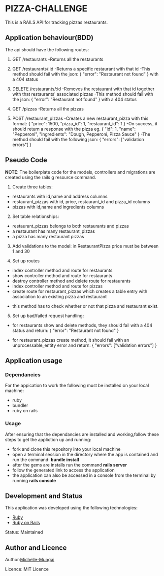 # PIZZA-CHALLENGE
This is a RAILS API for tracking pizzas restaurants.

## Application behaviour(BDD)
The api should have the following routes:
1. GET /restaurants
  -Returns all the restaurants

2. GET /restaurants/:id
-Returns a specific restaurant with that id
-This method should fail with the json:
{
  "error": "Restaurant not found"
} with a 404 status

3. DELETE /restaurants/:id
-Removes the restaurant with that id together with that restaurants' associated pizzas
-This method should fail with the json:
{
  "error": "Restaurant not found"
} with a 404 status

4. GET /pizzas
  -Returns all the pizzas 

5. POST /restaurant_pizzas
-Creates a new restaurant_pizza with this format:
{
  "price": 1500,
  "pizza_id": 1,
  "restaurant_id": 1
} 
-On success, it should return a response with the pizza eg. 
{
  "id": 1,
  "name": "Pepperoni",
  "ingredients": "Dough, Pepperoni, Pizza Sauce"
}
-The method should fail with the following json: 
{
  "errors": ["validation errors"]
}

## Pseudo Code

**NOTE**: The boilerplate code for the models, controllers and migrations are created using the rails g resource command.

1. Create three tables:
 - restaurants with id,name and address columns
 - restaurant_pizzas with id, price, restaurant_id and pizza_id columns
 - pizzas with id,name and ingredients columns

 2. Set table relationships:
 - restaurant_pizzas belongs to both restaurants and pizzas
 - a restaurant has many restaurant_pizzas
 - a pizza has many restaurant pizzas

 3. Add validations to the model:
 in RestaurantPizza price must be between 1 and 30

 4. Set up routes
 - index controller method and route for restaurants
 - show controller method and route for restaurants
 - destroy controller method and delete route  for restaurants
 - index controller method and route for pizzas
 - create route for restaurant_pizzas which creates a table entry with association to an existing pizza and restaurant 
 * this method has to check whether or not that pizza and restaurant exist.
 
 5. Set up bad/failed request handling:
 - for restaurants show and delete methods, they should fail with a 404 status and return:
 {
  "error": "Restaurant not found"
}

- for restaurant_pizzas create method, it should fail with an unprocessable_entity error and return:
{
  "errors": ["validation errors"]
}

## Application usage
### Dependancies
For the appication to work  the following must be installed on your local machine:
- ruby 
- bundler 
- ruby on rails
### Usage
After ensuring that the dependancies are installed and working,follow these steps to get the appliction up and running:
- fork and clone this repository into your local machine
- open a terminal session in the directory where the app is contained and run the command: **bundle install** 
- after the gems are installs run the command **rails server**
- follow the generated link to access the application
- the application can also  be accessed in a console from the terminal by running **rails console**

## Development and Status

This application was developed using the following technologies:
-  [Ruby](https://www.ruby-lang.org/en/)
-  [Ruby on Rails](https://rubyonrails.org/)

Status: Maintained

## Author and Licence

Author:[Michelle-Mungai](https://github.com/Michelle-Mungai)

Licence: MIT Licence